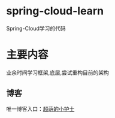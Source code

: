 # spring-cloud-learn
Spring-Cloud学习的代码

# 主要内容
业余时间学习框架,底层,尝试重构目前的架构

## 博客

唯一博客入口：[超萌的小护士](http://lovepq.top)
